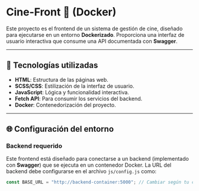 # Cine-Front 🎥 (Docker)

Este proyecto es el frontend de un sistema de gestión de cine, diseñado para ejecutarse en un entorno **Dockerizado**. Proporciona una interfaz de usuario interactiva que consume una API documentada con **Swagger**.

---

## 🚀 Tecnologías utilizadas

- **HTML**: Estructura de las páginas web.
- **SCSS/CSS**: Estilización de la interfaz de usuario.
- **JavaScript**: Lógica y funcionalidad interactiva.
- **Fetch API**: Para consumir los servicios del backend.
- **Docker**: Contenedorización del proyecto.

---

## 🌐 Configuración del entorno

### Backend requerido

Este frontend está diseñado para conectarse a un backend (implementado con **Swagger**) que se ejecuta en un contenedor Docker. La URL del backend debe configurarse en el archivo `js/config.js` como:

```javascript
const BASE_URL = "http://backend-container:5000"; // Cambiar según tu configuración
